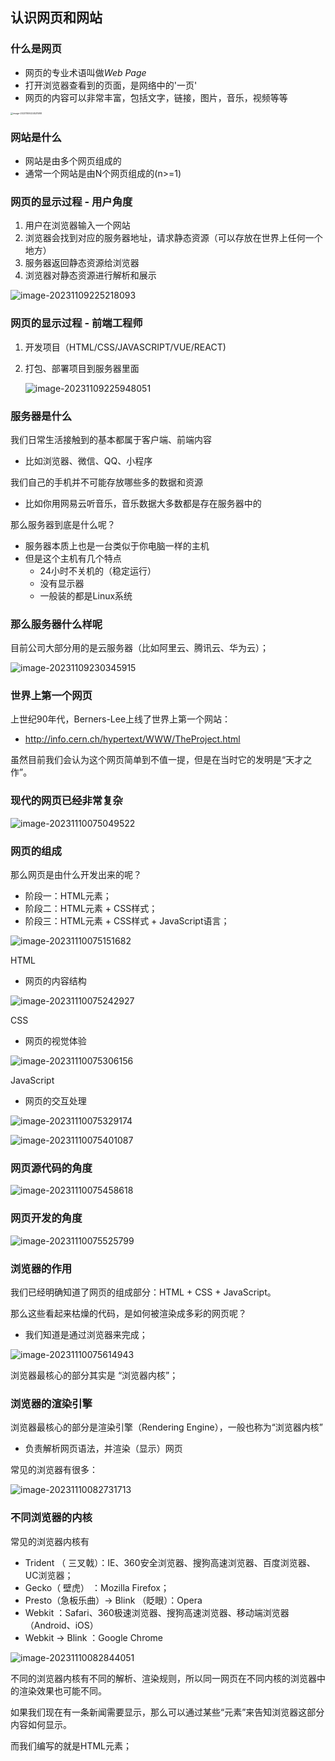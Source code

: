 ## 认识网页和网站

### 什么是网页

- 网页的专业术语叫做*Web Page*
- 打开浏览器查看到的页面，是网络中的'一页'
- 网页的内容可以非常丰富，包括文字，链接，图片，音乐，视频等等

<img src="assets/assets/1.邂逅前端开发.assets/image-20231109224521588.png" alt="image-20231109224521588" style="zoom: 25%;" />



### 网站是什么

- 网站是由多个网页组成的
- 通常一个网站是由N个网页组成的(n>=1)



### 网页的显示过程 - 用户角度

1. 用户在浏览器输入一个网站
2. 浏览器会找到对应的服务器地址，请求静态资源（可以存放在世界上任何一个地方）
3. 服务器返回静态资源给浏览器
4. 浏览器对静态资源进行解析和展示

![image-20231109225218093](assets/1.邂逅前端开发.assets/image-20231109224521588.png)



### 网页的显示过程 - 前端工程师

1. 开发项目（HTML/CSS/JAVASCRIPT/VUE/REACT)

2. 打包、部署项目到服务器里面

   ![image-20231109225948051](assets/1.邂逅前端开发.assets/image-20231109225948051.png)





### 服务器是什么

我们日常生活接触到的基本都属于客户端、前端内容

- 比如浏览器、微信、QQ、小程序

我们自己的手机并不可能存放哪些多的数据和资源

- 比如你用网易云听音乐，音乐数据大多数都是存在服务器中的

那么服务器到底是什么呢？

- 服务器本质上也是一台类似于你电脑一样的主机
- 但是这个主机有几个特点
  - 24小时不关机的（稳定运行）
  - 没有显示器
  - 一般装的都是Linux系统





### 那么服务器什么样呢

目前公司大部分用的是云服务器（比如阿里云、腾讯云、华为云）；

![image-20231109230345915](assets/1.邂逅前端开发.assets/image-20231109230345915.png)



### 世界上第一个网页

 上世纪90年代，Berners-Lee上线了世界上第一个网站：

- http://info.cern.ch/hypertext/WWW/TheProject.html

虽然目前我们会认为这个网页简单到不值一提，但是在当时它的发明是“天才之作”。



### 现代的网页已经非常复杂

![image-20231110075049522](assets/1.邂逅前端开发.assets/image-20231110075049522.png)





### 网页的组成

那么网页是由什么开发出来的呢？

- 阶段一：HTML元素；
- 阶段二：HTML元素 + CSS样式；
- 阶段三：HTML元素 + CSS样式 + JavaScript语言；

![image-20231110075151682](assets/1.邂逅前端开发.assets/image-20231110075151682.png)





HTML

- 网页的内容结构

![image-20231110075242927](assets/1.邂逅前端开发.assets/image-20231110075242927.png)



CSS

- 网页的视觉体验

![image-20231110075306156](assets/1.邂逅前端开发.assets/image-20231110075306156.png)



JavaScript

- 网页的交互处理

![image-20231110075329174](assets/1.邂逅前端开发.assets/image-20231110075329174.png)





![image-20231110075401087](assets/1.邂逅前端开发.assets/image-20231110075401087.png)





### 网页源代码的角度

![image-20231110075458618](assets/1.邂逅前端开发.assets/image-20231110075458618.png)





### 网页开发的角度

![image-20231110075525799](assets/1.邂逅前端开发.assets/image-20231110075525799.png)





### 浏览器的作用

我们已经明确知道了网页的组成部分：HTML + CSS + JavaScript。

那么这些看起来枯燥的代码，是如何被渲染成多彩的网页呢？

- 我们知道是通过浏览器来完成；

![image-20231110075614943](assets/1.邂逅前端开发.assets/image-20231110075614943.png)



浏览器最核心的部分其实是 “浏览器内核”；



### 浏览器的渲染引擎

浏览器最核心的部分是渲染引擎（Rendering Engine），一般也称为“浏览器内核”

- 负责解析网页语法，并渲染（显示）网页

常见的浏览器有很多：

![image-20231110082731713](assets/1.邂逅前端开发.assets/image-20231110082731713.png)





### 不同浏览器的内核

常见的浏览器内核有

- Trident （ 三叉戟）：IE、360安全浏览器、搜狗高速浏览器、百度浏览器、UC浏览器；
- Gecko（ 壁虎） ：Mozilla Firefox；
- Presto（急板乐曲）-> Blink （眨眼）：Opera
- Webkit ：Safari、360极速浏览器、搜狗高速浏览器、移动端浏览器（Android、iOS）
- Webkit -> Blink ：Google Chrome

![image-20231110082844051](assets/1.邂逅前端开发.assets/image-20231110082844051.png)



不同的浏览器内核有不同的解析、渲染规则，所以同一网页在不同内核的浏览器中的渲染效果也可能不同。

如果我们现在有一条新闻需要显示，那么可以通过某些“元素”来告知浏览器这部分内容如何显示。 

而我们编写的就是HTML元素； 





